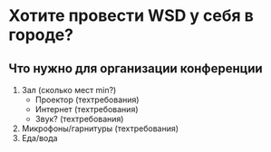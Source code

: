 Хотите провести WSD у себя в городе?
===

## Что нужно для организации конференции

1. Зал (сколько мест min?)
    * Проектор (техтребования)
    * Интернет (техтребования)
    * Звук? (техтребования)
2. Микрофоны/гарнитуры (техтребования)
3. Еда/вода
